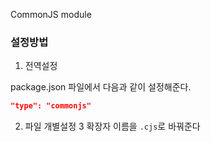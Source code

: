 
CommonJS module

### 설정방법

1. 전역설정

package.json 파일에서 다음과 같이 설정해준다.
```json
"type": "commonjs"
```


2. 파일 개별설정
3
확장자 이름을 `.cjs`로 바꿔준다